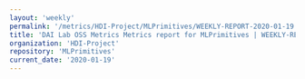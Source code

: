 ```yaml
---
layout: 'weekly'
permalink: '/metrics/HDI-Project/MLPrimitives/WEEKLY-REPORT-2020-01-19'
title: 'DAI Lab OSS Metrics Metrics report for MLPrimitives | WEEKLY-REPORT-2020-01-19'
organization: 'HDI-Project'
repository: 'MLPrimitives'
current_date: '2020-01-19'
---
```

